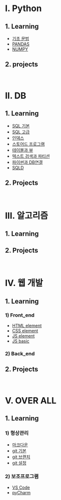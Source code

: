 # I. Python
## 1. Learning
- [기초 문법](https://github.com/CQ-01/Python/blob/master/grammer/python_basic.md)
- [PANDAS]()
- [NUMPY]()
## 2. projects

<br/>

# II. DB
## 1. Learning
- [SQL 기본](https://github.com/CQ-01/SQL/blob/master/SQL_bsc.md)
- [SQL 고급](https://github.com/CQ-01/SQL/blob/master/SQL_adv.md)
- [인덱스](https://github.com/CQ-01/SQL/blob/master/index.md)
- [스토어드 프로그램](https://github.com/CQ-01/SQL/blob/master/strd_prgm.md)
- [테이블과 뷰](https://github.com/CQ-01/SQL/blob/master/tbl_view.md)
- [텍스트 검색과 파티션](https://github.com/CQ-01/SQL/blob/master/txt_srch_ptn.md)
- [파이썬과 DB연결](https://github.com/CQ-01/SQL/blob/master/py_cnt.md)
- [SQLD]()

## 2. Projects

<br/>

# III. 알고리즘
## 1. Learning

## 2. Projects
<br/>

# IV. 웹 개발
## 1. Learning
### 1) Front_end
- [HTML element](https://github.com/CQ-01/Front_end/blob/master/html_css/html_ele.md)
- [CSS element](https://github.com/CQ-01/Front_end/blob/master/html_css/css_ele.md)
- [JS element](https://github.com/CQ-01/Front_end/blob/master/js/js_ele.md)
- [JS basic](https://github.com/CQ-01/Front_end/blob/master/js/js_basic_sort.md)

### 2) Back_end

## 2. Projects
<br/>

# V. OVER ALL
## 1. Learning
### 1) 형상관리
- [마크다운](https://github.com/CQ-01/Git/blob/master/Markdown.md)
- [git 기본](https://github.com/CQ-01/Git/blob/master/Git_basic.md)
- [git 브랜치](https://github.com/CQ-01/Git/blob/master/Git_branch.md)
- [git 설정](https://github.com/CQ-01/Git/blob/master/Git_setting.md)
### 2) 보조프로그램
- [VS Code]()
- [pyCharm]()